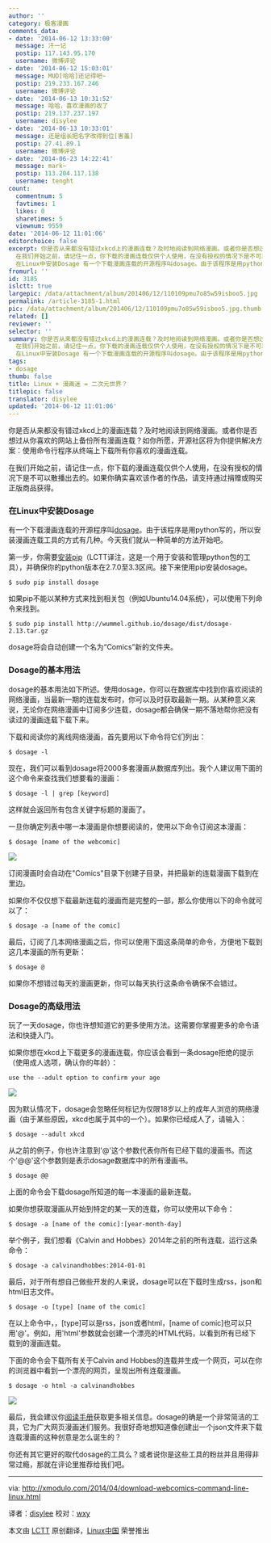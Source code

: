```yaml
---
author: ''
category: 极客漫画
comments_data:
- date: '2014-06-12 13:33:00'
  message: 汗一记
  postip: 117.143.95.170
  username: 微博评论
- date: '2014-06-12 15:03:01'
  message: MUD[哈哈]还记得吧~
  postip: 219.233.167.246
  username: 微博评论
- date: '2014-06-13 10:31:52'
  message: 哈哈，喜欢漫画的收了
  postip: 219.137.237.197
  username: disylee
- date: '2014-06-13 10:33:01'
  message: 还是组长把名字改得到位[害羞]
  postip: 27.41.89.1
  username: 微博评论
- date: '2014-06-23 14:22:41'
  message: mark~
  postip: 113.204.117.138
  username: tenght
count:
  commentnum: 5
  favtimes: 1
  likes: 0
  sharetimes: 5
  viewnum: 9559
date: '2014-06-12 11:01:06'
editorchoice: false
excerpt: 你是否从来都没有错过xkcd上的漫画连载？及时地阅读到网络漫画。或者你是否想过从你喜欢的网站上备份所有漫画连载？如你所愿，开源社区将为你提供解决方案：使用命令行程序从终端上下载所有你喜欢的漫画连载。
  在我们开始之前，请记住一点，你下载的漫画连载仅供个人使用，在没有授权的情况下是不可以散播出去的。如果你确实喜欢该作者的作品，请支持通过捐赠或购买正版商品获得。
  在Linux中安装Dosage 有一个下载漫画连载的开源程序叫dosage。由于该程序是用python写的，所以安装漫画连载工具的方式有几种。今天我们就从一种简单的方法开
fromurl: ''
id: 3185
islctt: true
largepic: /data/attachment/album/201406/12/110109pmu7o85w59isboo5.jpg
permalink: /article-3185-1.html
pic: /data/attachment/album/201406/12/110109pmu7o85w59isboo5.jpg.thumb.jpg
related: []
reviewer: ''
selector: ''
summary: 你是否从来都没有错过xkcd上的漫画连载？及时地阅读到网络漫画。或者你是否想过从你喜欢的网站上备份所有漫画连载？如你所愿，开源社区将为你提供解决方案：使用命令行程序从终端上下载所有你喜欢的漫画连载。
  在我们开始之前，请记住一点，你下载的漫画连载仅供个人使用，在没有授权的情况下是不可以散播出去的。如果你确实喜欢该作者的作品，请支持通过捐赠或购买正版商品获得。
  在Linux中安装Dosage 有一个下载漫画连载的开源程序叫dosage。由于该程序是用python写的，所以安装漫画连载工具的方式有几种。今天我们就从一种简单的方法开
tags:
- dosage
thumb: false
title: Linux + 漫画迷 = 二次元世界？
titlepic: false
translator: disylee
updated: '2014-06-12 11:01:06'
---
```


你是否从来都没有错过xkcd上的漫画连载？及时地阅读到网络漫画。或者你是否想过从你喜欢的网站上备份所有漫画连载？如你所愿，开源社区将为你提供解决方案：使用命令行程序从终端上下载所有你喜欢的漫画连载。


在我们开始之前，请记住一点，你下载的漫画连载仅供个人使用，在没有授权的情况下是不可以散播出去的。如果你确实喜欢该作者的作品，请支持通过捐赠或购买正版商品获得。


### 在Linux中安装Dosage


有一个下载漫画连载的开源程序叫[dosage](http://wummel.github.io/dosage/)。由于该程序是用python写的，所以安装漫画连载工具的方式有几种。今天我们就从一种简单的方法开始吧。


第一步，你需要[安装pip](http://ask.xmodulo.com/install-pip-linux.html)（LCTT译注，这是一个用于安装和管理python包的工具），并确保你的python版本在2.7.0至3.3区间。接下来使用pip安装dosage。



```
$ sudo pip install dosage

```

如果pip不能以某种方式来找到相关包（例如Ubuntu14.04系统），可以使用下列命令来找到。



```
$ sudo pip install http://wummel.github.io/dosage/dist/dosage-2.13.tar.gz

```

dosage将会自动创建一个名为“Comics”新的文件夹。


### Dosage的基本用法


dosage的基本用法如下所述。使用dosage，你可以在数据库中找到你喜欢阅读的网络漫画，当最新一期的连载发布时，你可以及时获取最新一期。从某种意义来说，无论你在网络漫画中订阅多少连载，dosage都会确保一期不落地帮你把没有读过的漫画连载下载下来。


下载和阅读你的离线网络漫画，首先要用以下命令将它们列出：



```
$ dosage -l

```

现在，我们可以看到dosage将2000多套漫画从数据库列出。我个人建议用下面的这个命令来查找我们想要看的漫画：



```
$ dosage -l | grep [keyword]

```

这样就会返回所有包含关键字标题的漫画了。


一旦你确定列表中哪一本漫画是你想要阅读的，使用以下命令订阅这本漫画：



```
$ dosage [name of the webcomic] 

```

![](/data/attachment/album/201406/12/110109pmu7o85w59isboo5.jpg)


订阅漫画时会自动在"Comics"目录下创建子目录，并把最新的连载漫画下载到在里边。


如果你不仅仅想下载最新连载的漫画而是完整的一部，那么你使用以下的命令就可以了：



```
$ dosage -a [name of the comic] 

```

最后，订阅了几本网络漫画之后，你可以使用下面这条简单的命令，方便地下载到这几本漫画的所有更新：



```
$ dosage @ 

```

如果你不想错过每天的漫画更新，你可以每天执行这条命令确保不会错过。


### Dosage的高级用法


玩了一天dosage，你也许想知道它的更多使用方法。这需要你掌握更多的命令语法和快捷入门。


如果你想在xkcd上下载更多的漫画连载，你应该会看到一条dosage拒绝的提示（使用成人选项，确认你的年龄）：



```
use the --adult option to confirm your age

```

![](/data/attachment/album/201406/12/110112n508ycy00056lczt.jpg)


因为默认情况下，dosage会忽略任何标记为仅限18岁以上的成年人浏览的网络漫画（由于某些原因，xkcd也属于其中的一个）。如果你已经成人了，请输入：



```
$ dosage --adult xkcd

```

从之前的例子，你也许注意到'@'这个参数代表你所有已经下载的漫画书。而这个'@@'这个参数则是表示dosage数据库中的所有漫画书。



```
$ dosage @@

```

上面的命令会下载dosage所知道的每一本漫画的最新连载。


如果你想获取漫画从开始到特定的某一天的连载，你可以使用以下命令：



```
$ dosage -a [name of the comic]:[year-month-day]

```

举个例子，我们想看《Calvin and Hobbes》2014年之前的所有连载，运行这条命令：



```
$ dosage -a calvinandhobbes:2014-01-01

```

最后，对于所有想自己做些开发的人来说，dosage可以在下载时生成rss，json和html日志文件。



```
$ dosage -o [type] [name of the comic]

```

在以上命令中，，[type]可以是rss，json或者html，[name of comic]也可以只用'@'。例如，用'html'参数就会创建一个漂亮的HTML代码，以看到所有已经下载到的漫画连载。


下面的命令会下载所有关于Calvin and Hobbes的连载并生成一个网页，可以在你的浏览器中看到一个漂亮的网页，呈现出所有连载漫画。



```
$ dosage -o html -a calvinandhobbes 

```

![](/data/attachment/album/201406/12/110115wndwcyxn5lx5gddw.jpg)


最后，我会建议你[阅读手册](http://wummel.github.io/dosage/dosage.1.html)获取更多相关信息。dosage的确是一个非常简洁的工具，它为广大网页漫画迷们服务。我很好奇地想知道像创建出一个json文件来下载连载漫画的这种创意是怎么诞生的？


你还有其它更好的取代dosage的工具么？或者说你是这些工具的粉丝并且用得非常过瘾，那就在评论里推荐给我们吧。




---


via: <http://xmodulo.com/2014/04/download-webcomics-command-line-linux.html>


译者：[disylee](https://github.com/disylee) 校对：[wxy](https://github.com/wxy)


本文由 [LCTT](https://github.com/LCTT/TranslateProject) 原创翻译，[Linux中国](http://linux.cn/) 荣誉推出